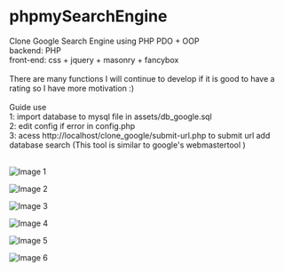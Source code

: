 # phpmySearchEngine
Clone Google Search Engine using PHP PDO + OOP<br>
backend: PHP<br>
front-end: css + jquery + masonry + fancybox<br><br>
There are many functions I will continue to develop if it is good to have a rating so I have more motivation :)
<br><br>Guide use <br>
1: import database to mysql file in assets/db_google.sql<br>
2: edit config if error in config.php<br>
3: acess http://localhost/clone_google/submit-url.php to submit url add database search (This tool is similar to google's webmastertool
)<br> <br>

![Image 1](https://imgur.com/WpU6CTW.png)

![Image 2](https://imgur.com/9jmbjLX.png)

![Image 3](https://imgur.com/4bmQk2V.png)

![Image 4](https://imgur.com/J99ys4C.png)

![Image 5](https://imgur.com/h6dhcVi.png)

![Image 6](https://imgur.com/tkYqbUm.png)




